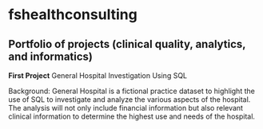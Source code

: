 # fshealthconsulting
## Portfolio of projects (clinical quality, analytics, and informatics)

**First Project**
General Hospital Investigation Using SQL

Background: General Hospital is a fictional practice dataset to highlight the use of SQL to investigate and analyze the various aspects of the hospital. The analysis will not only include financial information but also relevant clinical information to determine the highest use and needs of the hospital.
